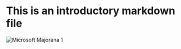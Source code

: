 # This is an introductory markdown file
![Microsoft Majorana 1](https://pbs.twimg.com/media/GkV3XyHXoAEwRHI?format=jpg&name=medium)
